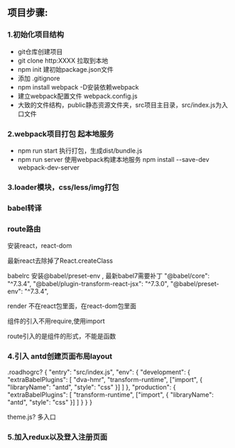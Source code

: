 ## 项目步骤:
### 1.初始化项目结构
  - git仓库创建项目
  - git clone http:XXXX 拉取到本地
  - npm init 建初始package.json文件
  - 添加 .gitignore
  - npm install webpack -D安装依赖webpack
  - 建立webpack配置文件 webpack.config.js
  - 大致的文件结构，public静态资源文件夹，src项目主目录，src/index.js为入口文件

### 2.webpack项目打包 起本地服务
  - npm run start 执行打包，生成dist/bundle.js
  - npm run server 使用webpack构建本地服务 npm install --save-dev webpack-dev-server
### 3.loader模块，css/less/img打包
### babel转译
### route路由
安装react，react-dom

最新react去除掉了React.createClass

babelrc 安装@babel/preset-env ,
最新babel7需要补丁
"@babel/core": "^7.3.4",
"@babel/plugin-transform-react-jsx": "^7.3.0",
"@babel/preset-env": "^7.3.4",

render 不在react包里面，在react-dom包里面

组件的引入不用require,使用import

route引入的是组件的形式，不能是函数

### 4.引入 antd创建页面布局layout

.roadhogrc?
{
  "entry": "src/index.js",
  "env": {
    "development": {
      "extraBabelPlugins": [
        "dva-hmr",
        "transform-runtime",
        ["import", { "libraryName": "antd", "style": "css" }]
      ]
    },
    "production": {
      "extraBabelPlugins": [
        "transform-runtime",
        ["import", { "libraryName": "antd", "style": "css" }]
      ]
    }
  }
}

theme.js?
多入口

### 5.加入redux以及登入注册页面



  